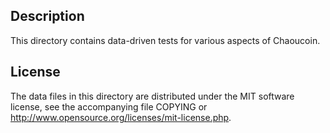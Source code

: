 Description
------------

This directory contains data-driven tests for various aspects of Chaoucoin.

License
--------

The data files in this directory are distributed under the MIT software
license, see the accompanying file COPYING or
http://www.opensource.org/licenses/mit-license.php.

